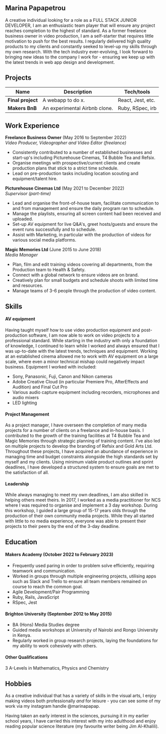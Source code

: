 ## Marina Papapetrou

A creative individual looking for a role as a FULL STACK JUNIOR DEVELOPER, I am an enthusiastic team player that will ensure any project reaches completion to the highest of standard. As a former freelance business owner in video production, I am a self-starter that requires little motivation to push for the best results. I regularly delivered high quality products to my clients and constantly seeked to level-up my skills through my own research.  With the tech industry ever-evolving, I look forward to bringing new ideas to the company I work for - ensuring we keep up with the latest trends in web app design and development.

## Projects

| Name                         | Description                           | Tech/tools        |
| ---------------------------- | ------------------------------------- | ----------------- |
| **Final project**            | A webapp to do x.                     | React, Jest, etc. |
| **Makers BnB**               | An experimental Airbnb clone.         | Ruby, RSpec, irb  |


## Work Experience

**Freelance Business Owner** (May 2016 to September 2022)  
_Video Producer, Videographer and Video Editor (freelance)_

- Consistently contributed to a number of established businesses and start-up's including Picturehouse Cinemas, T4 Bubble Tea and Refsix.
- Organise meetings with prospective/current clients and create production plans that stick to a strict time schedule.
- Lead on pre-production tasks including location scouting and equipment/talent hire.

**Picturehouse Cinemas Ltd** (May 2021 to December 2022)  
_Supervisor (part-time)_

- Lead and organise the front-of-house team, facilitate communication to and from management and ensure the daily program ran to schedule.
- Manage the playlists, ensuring all screen content had been received and uploaded.
- Set-up AV equipment for live Q&A's, greet hosts/guests and ensure the event runs successfully and to schedule.
- Assist with Marketing, in particular with the production of videos for various social media platforms.

**Magic Memories Ltd** (June 2015 to June 2018)  
_Media Manager_

- Plan, film and edit training videos covering all departments, from the Production team to Health & Safety.
- Connect with a global network to ensure videos are on brand.
- Creatively plan for small budgets and schedule shoots with limited time and resources.
- Manage teams of 3-6 people through the production of video content.

## Skills

#### AV equipment

Having taught myself how to use video production equipment and post-production software, I am now able to work on video projects to a professional standard. While starting in the industry with only a foundation of knowledge, I continued to learn while I worked and always ensured that I was up-to-date with the latest trends, techniques and equipment. Working at an established cinema allowed me to work with AV equipment on a large scale, where even a minor technical mishap could negatively impact business. Equipment I worked with included:
- Sony, Panasonic, Fuji, Canon and Nikon cameras
- Adobe Creative Cloud (in particular Premiere Pro, AfterEffects and Audition) and Final Cut Pro
- Various audio capture equipment including recorders, microphones and audio mixers
- LED lighting

#### Project Management

As a project manager, I have overseen the completion of many media projects for a number of clients on a freelance and in-house basis. I contributed to the growth of the training facilities at T4 Bubble Tea and Magic Memories through strategic planning of training content. I've also led on multiple projects to develop the branding of Refsix and Gold Arts Ltd. Throughout these projects, I have acquired an abundance of experience in managing time and budget constraints alongside the high standards set by myself and my clients. Using minimum viable product outlines and sprint deadlines, I have developed a structured system to ensure goals are met to the satisfaction of all.

#### Leadership

While always managing to meet my own deadlines, I am also skilled in helping others meet theirs. In 2017, I worked as a media practitioner for NCS where I was required to organise and implement a 3 day workshop. During this workshop, I guided a large group of 15-17 years olds through the production of their own community media projects. While they all started with little to no media experience, everyone was able to present their projects to their peers by the end of the 3-day deadline. 

## Education

#### Makers Academy (October 2022 to February 2023)
- Frequently used paring in order to problem solve efficiently, requiring teamwork and communication.
- Worked in groups through multiple engineering projects, utilising apps such as Slack and Trello to ensure all team members remained on course to reach the common goal.
- Agile Development/Pair Programming
- Ruby, Rails, JavaScript
- RSpec, Jest

#### Brighton University (September 2012 to May 2015)

- BA (Hons) Media Studies degree
- Guided media workshops at University of Nairobi and Rongo University in Kenya.
- Regularly worked in group research projects, laying the foundations for my ability to work cohesively with others.

#### Other Qualifications

3 A-Levels in Mathematics, Physics and Chemistry

## Hobbies

As a creative individual that has a variety of skills in the visual arts, I enjoy making videos both professionally _and_ for leisure - you can see some of my work via my instagram handle @marinapapap. 

Having taken an early interest in the sciences, pursuing it in my earlier school years, I have carried this interest with my into adulthood and enjoy reading popular science literature (my favourite writer being Jim Al-Khalili).
